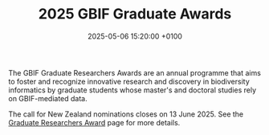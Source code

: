 ﻿---
title:  "2025 GBIF Graduate Awards"
date:   2025-05-06 15:20:00 +0100
categories: ["award","graduate researcher", "prize"]
lang-ref: graduate-award
background: assets/images/posts/2024-06-10-gbif-nz-post.png
---

The GBIF Graduate Researchers Awards are an annual programme that aims to foster and recognize innovative research and discovery in biodiversity informatics by graduate students whose master's and doctoral studies rely on GBIF-mediated data.

The call for New Zealand nominations closes on 13 June 2025.  See the [Graduate Researchers Award](/graduate-awards) page for more details.





